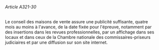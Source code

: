 ###### Article A321-30

Le conseil des maisons de vente assure une publicité suffisante, quatre mois au moins à l'avance, de la date fixée pour l'épreuve, notamment par des insertions dans les revues professionnelles, par un affichage dans ses locaux et dans ceux de la Chambre nationale des commissaires-priseurs judiciaires et par une diffusion sur son site internet.

